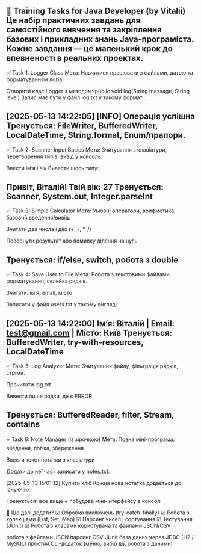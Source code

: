 📄 Training Tasks for Java Developer (by Vitalii)
Це набір практичних завдань для самостійного вивчення та закріплення базових і прикладних знань Java-програміста.
Кожне завдання — це маленький крок до впевненості в реальних проектах.
---------------------------------------------
✅ Task 1: Logger Class
Мета: Навчитися працювати з файлами, датою та форматуванням логів.

Створити клас Logger з методом:
public void log(String message, String level)
Запис має бути у файл log.txt у такому форматі:

[2025-05-13 14:22:05] [INFO] Операція успішна
Тренується: FileWriter, BufferedWriter, LocalDateTime, String.format, Enum/прапори.
---------------------------------------------
✅ Task 2: Scanner Input Basics
Мета: Зчитування з клавіатури, перетворення типів, вивід у консоль.

Ввести ім’я і вік
Вивести щось типу:

Привіт, Віталій! Твій вік: 27
Тренується: Scanner, System.out, Integer.parseInt
---------------------------------------------
✅ Task 3: Simple Calculator
Мета: Умовні оператори, арифметика, базовий введення/вивід.

Зчитати два числа і дію (+, -, *, /)

Повернути результат або помилку ділення на нуль

Тренується: if/else, switch, робота з double
---------------------------------------------
✅ Task 4: Save User to File
Мета: Робота з текстовими файлами, форматування, склейка рядків.

Зчитати: ім’я, email, місто

Записати у файл users.txt у такому вигляді:


[2025-05-13 14:22:00] Ім’я: Віталій | Email: test@gmail.com | Місто: Київ
Тренується: BufferedWriter, try-with-resources, LocalDateTime
---------------------------------------------
✅ Task 5: Log Analyzer
Мета: Зчитування файлу, фільтрація рядків, стріми.

Прочитати log.txt

Вивести лише рядки, де є ERROR

Тренується: BufferedReader, filter, Stream, contains
---------------------------------------------
⭐ Task 6: Note Manager (із зірочкою)
Мета: Повна міні-програма: введення, логіка, збереження.

Ввести текст нотатки з клавіатури

Додати до неї час і записати у notes.txt:


[2025-05-13 15:01:12] Купити хліб
Кожна нова нотатка додається до існуючих

Тренується: все вище + побудова міні-інтерфейсу в консолі

🔧 Що далі додати?
☑ Обробка виключень (try-catch-finally)
☑ Робота з колекціями (List, Set, Map)
☑ Парсинг чисел і сортування
☑ Тестування (JUnit)
☑ Робота з класами користувача та файлами JSON/CSV

робота з файлами JSON
парсинг CSV
JUnit
база даних через JDBC (H2 / MySQL)
простий CLI-додаток (меню, вибір дії, робота з даними)